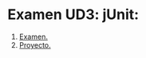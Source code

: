 # Examen UD3: jUnit:

1. [Examen.](./AndresCastilleroMorianaExEclemma.pdf)
1. [Proyecto.](../exJunit/src/mayorIgual)